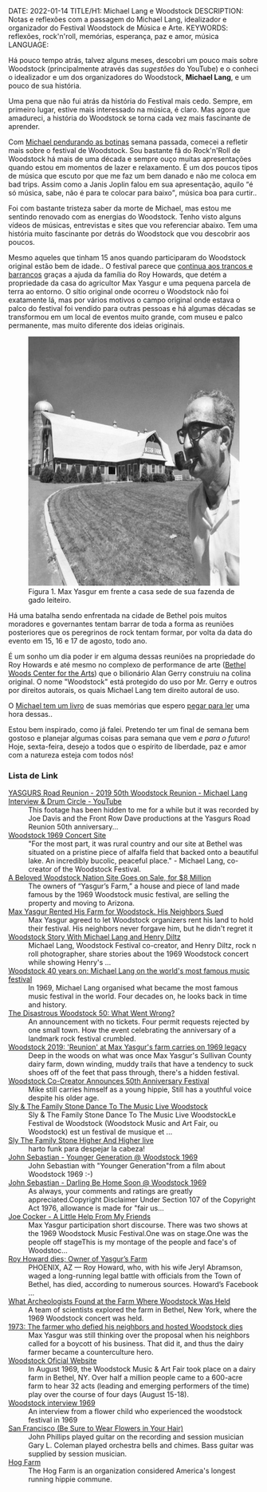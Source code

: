 <!DOCTYPE html>
<meta http-equiv="content-type" content="text/html; charset=utf-8">
<link rel="stylesheet" href="../css/style.css" type="text/css">
<!-- PLAIN TEXT -->
DATE: 2022-01-14
TITLE/H1: Michael Lang e Woodstock
DESCRIPTION: Notas e reflexões com a passagem do Michael Lang,
idealizador e organizador do Festival Woodstock de Música e Arte.
KEYWORDS: reflexões, rock'n'roll, memórias, esperança, paz e amor, música
LANGUAGE: 

<!-- DATE MUST BE IN THE FORMAT YYY-MM-DD -->
<!-- H1 WILL BE ADDED TO POST/ARTICLE HEADER -->
<!-- KEYWORD DELIMITER IS COMMA -->


<!-- HYPERTEXT -->


Há pouco tempo atrás, talvez alguns meses, descobri um pouco
mais sobre Woodstock (principalmente através das *sugestões* do YouTube)
e o conheci o idealizador e um dos organizadores do Woodstock,
**Michael Lang**, e um pouco de sua história.

Uma pena que não fui atrás da história do Festival mais cedo.
Sempre, em primeiro lugar, estive mais interessado na música, é claro.
Mas agora que amadureci, a história do Woodstock se torna cada vez mais
fascinante de aprender.

Com [Michael pendurando as botinas](https://www.nytimes.com/2022/01/11/arts/music/michael-lang-dead.html)
semana passada, comecei a refletir mais
sobre o festival de Woodstock. Sou bastante fã do Rock'n'Roll de Woodstock
há mais de uma década e sempre ouço muitas apresentações quando estou
em momentos de lazer e relaxamento.
É um dos poucos tipos de música que escuto
por que me faz um bem danado e não me coloca em
<span title="piras ruins" lang="en">bad trips</span>. Assim como
a Janis Joplin falou em sua apresentação,
aquilo <q>é só música, sabe, não é para te colocar para baixo</q>,
música boa para curtir..

Foi com bastante tristeza saber da morte de Michael, mas
estou me sentindo renovado com as energias do Woodstock.
Tenho visto alguns vídeos de músicas, entrevistas e sites
que vou referenciar abaixo. Tem uma história muito fascinante
por detrás do Woodstock que vou descobrir aos poucos.

Mesmo aqueles que tinham 15 anos quando participaram do Woodstock
original estão bem de idade.. O festival parece que [continua
aos trancos e barrancos](https://www.yasgurroadreunion.com/)
graças a ajuda da família do Roy Howards, que detém a propriedade
da casa do agricultor Max Yasgur e uma pequena parcela de terra
ao entorno. O sítio original onde ocorreu o Woodstock não
foi exatamente lá, mas por vários motivos o campo original onde estava
o palco do festival foi vendido para outras pessoas e há algumas décadas
se transformou em um local de eventos muito grande, com museu e palco
permanente, mas muito diferente dos ideias originais.

<figure>
	<img src="yasgur_farm.jpg" alt="Yasgur, M." width="633" height="500">
	<figcaption>Figura 1. Max Yasgur em frente a casa sede de sua
	fazenda de gado leiteiro.</figcaption>
</figure>

Há uma batalha
sendo enfrentada na cidade de Bethel pois muitos moradores
e governantes tentam barrar de toda a forma as reuniões
posteriores que os peregrinos de rock tentam formar,
por volta da data do evento em 15, 16 e 17 de agosto, todo ano.

É um sonho um dia poder ir em alguma dessas reuniões na propriedade
do Roy Howards e até mesmo no complexo de performance de arte
(<span><a href="https://virtualglobetrotting.com/map/site-of-woodstock-festival/view/google/">Bethel Woods Center for the Arts</a></span>)
que o bilionário Alan Gerry construiu na colina original.
O nome "Woodstock" está  protegido do uso por Mr. Gerry e outros
por direitos autorais, os quais Michael Lang tem direito autoral de uso.

O <a title="The Road to Woodstock, 2009" hreflang="en" href="https://www.amazon.com/Road-Woodstock-Michael-Lang/dp/0061576581">Michael tem um livro</a>
de suas memórias que espero [pegar para ler](the-road-to-woodstock-michael-lang.mobi) 
uma hora dessas..

Estou bem inspirado, como já falei. Pretendo ter um final de semana
bem gostoso e planejar algumas coisas para semana que vem *e para o futuro*!
Hoje, sexta-feira, desejo a todos que o espírito
de liberdade, paz e amor com a natureza esteja com todos nós!


### Lista de Link

<dl>
  <dt><a href="https://www.youtube.com/watch?v=brU33X7c1Do">YASGURS Road Reunion - 2019 50th Woodstock Reunion - Michael Lang Interview & Drum Circle - YouTube</a></dt>
   <dd>This footage has been hidden to me for a while but it was recorded by Joe Davis and the Front Row Dave productions at the Yasgurs Road Reunion 50th anniversary...</dd>

  <dt><a href="https://douging.smugmug.com/Music/Woodstock-1969-Concert-Site/">Woodstock 1969 Concert Site</a></dt>
   <dd>"For the most part, it was rural country and our site at Bethel was situated on a pristine piece of alfalfa field that backed onto a beautiful lake. An incredibly bucolic, peaceful place." - Michael Lang, co-creator of the Woodstock Festival.</dd>

  <dt><a href="https://www.nytimes.com/2007/08/12/nyregion/12woodstock.html">A Beloved Woodstock Nation Site Goes on Sale, for $8 Million</a></dt>
   <dd>The owners of “Yasgur’s Farm,” a house and piece of land made famous by the 1969 Woodstock music festival, are selling the property and moving to Arizona.</dd>

  <dt><a href="https://time.com/5645555/woodstock-max-yasgur/">Max Yasgur Rented His Farm for Woodstock. His Neighbors Sued</a></dt>
   <dd>Max Yasgur agreed to let Woodstock organizers rent his land to hold their festival. His neighbors never forgave him, but he didn't regret it</dd>

  <dt><a href="https://www.youtube.com/watch?v=FXLRDQmZcSE">Woodstock Story With Michael Lang and Henry Diltz</a></dt>
   <dd>Michael Lang, Woodstock Festival co-creator, and Henry Diltz, rock n roll photographer, share stories about the 1969 Woodstock concert while showing Henry's ...</dd>

  <dt><a href="https://www.youtube.com/watch?v=swyfP92Gzdg">Woodstock 40 years on: Michael Lang on the world's most famous music festival</a></dt>
   <dd>In 1969, Michael Lang organised what became the most famous music festival in the world. Four decades on, he looks back in time and history.</dd>

  <dt><a href="https://www.nytimes.com/2019/08/01/arts/music/woodstock-50.html">The Disastrous Woodstock 50: What Went Wrong?</a></dt>
   <dd>An announcement with no tickets. Four permit requests rejected by one small town. How the event celebrating the anniversary of a landmark rock festival crumbled.</dd>

  <dt><a href="https://www.poughkeepsiejournal.com/story/news/local/2019/08/16/woodstock-2019-max-yasgur-road-reunion-farm-festival/2028464001/">Woodstock 2019: 'Reunion' at Max Yasgur's farm carries on 1969 legacy</a></dt>
   <dd>Deep in the woods on what was once Max Yasgur's Sullivan County dairy farm, down winding, muddy trails that have a tendency to suck shoes off of the feet that pass through, there's a hidden festival.</dd>

  <dt><a href="https://www.youtube.com/watch?app=desktop&v=GX6e0tp9L_o">Woodstock Co-Creator Announces 50th Anniversary Festival</a></dt>
   <dd>Mike still carries himself as a young hippie, Still has a youthful voice despite his older age.</dd>

  <dt><a href="https://www.youtube.com/watch?v=58SrSOJuIlI">Sly & The Family Stone Dance To The Music Live Woodstock</a></dt>
   <dd>Sly & The Family Stone Dance To The Music Live WoodstockLe Festival de Woodstock (Woodstock Music and Art Fair, ou Woodstock) est un festival de musique et ...</dd>

  <dt><a href="https://www.youtube.com/watch?v=tQ0PSpHFV_s">Sly The Family Stone Higher And Higher live</a></dt>
   <dd>harto funk para despejar la cabeza!</dd>

  <dt><a href="https://www.youtube.com/watch?v=XnsB4Ck__OE">John Sebastian - Younger Generation @ Woodstock 1969</a></dt>
   <dd>John Sebastian with "Younger Generation"from a film about Woodstock 1969 :-)</dd>

  <dt><a href="https://www.youtube.com/watch?v=rBXL7FaPod4">John Sebastian - Darling Be Home Soon @ Woodstock 1969</a></dt>
   <dd>As always, your comments and ratings are greatly appreciated.Copyright Disclaimer Under Section 107 of the Copyright Act 1976, allowance is made for "fair us...</dd>

  <dt><a href="https://www.youtube.com/watch?v=4602ld2Ym9E">Joe Cocker - A Little Help From My Friends</a></dt>
   <dd>Max Yasgur participation short discourse. There was two shows at the 1969 Woodstock Music Festival.One was on stage.One was the people off stageThis is my montage of the people and face's of Woodstoc...</dd>

  <dt><a href="https://www.riverreporter.com/stories/roy-howard-dies-owner-of-yasgurs-farm,10243?">Roy Howard dies; Owner of Yasgur’s Farm</a></dt>
   <dd>PHOENIX, AZ — Roy Howard, who, with his wife Jeryl Abramson, waged a long-running legal battle with officials from the Town of Bethel, has died, according to numerous sources. Howard’s Facebook &hellip;</dd>

  <dt><a href="https://time.com/5614796/woodstock-archaeology/">What Archeologists Found at the Farm Where Woodstock Was Held</a></dt>
   <dd>A team of scientists explored the farm in Bethel, New York, where the 1969 Woodstock concert was held.</dd>

  <dt><a href="https://www.haaretz.com/jewish/1973-woodstock-s-unlikely-host-dies-1.5401698">1973: The farmer who defied his neighbors and hosted Woodstock dies</a></dt>
   <dd>Max Yasgur was still thinking over the proposal when his neighbors called for a boycott of his business. That did it, and thus the dairy farmer became a counterculture hero.</dd>

  <dt><a href="https://www.woodstock.com/about/">Woodstock Oficial Website</a></dt>
   <dd>In August 1969, the Woodstock Music & Art Fair took place on a dairy farm in Bethel, NY. Over half a million people came to a 600-acre farm to hear 32 acts (leading and emerging performers of the time) play over the course of four days (August 15-18).</dd>

  <dt><a href="https://www.youtube.com/watch?v=kvWgPIhuCpQ">Woodstock interview 1969</a></dt>
   <dd>An interview from a flower child who experienced the woodstock festival in 1969</dd>

  <dt><a href="https://en.wikipedia.org/wiki/San_Francisco_(Be_Sure_to_Wear_Flowers_in_Your_Hair)">San Francisco (Be Sure to Wear Flowers in Your Hair)</a></dt>
   <dd>John Phillips played guitar on the recording and session musician Gary L. Coleman played orchestra bells and chimes. Bass guitar was supplied by session musician.</dd>

  <dt><a href="https://en.wikipedia.org/wiki/Hog_Farm">Hog Farm</a></dt>
   <dd>The Hog Farm is an organization considered America's longest running hippie commune.</dd>

</dl>


